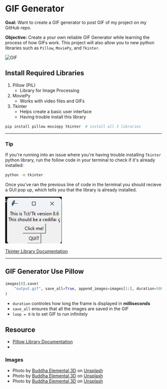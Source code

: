 # GIF Generator
**Goal:** Want to create a GIF generator to post GIF of my project on my GitHub repo. 

**Objective:**  Create a your own reliable GIF Generator while learning the process of how GIFs work. This project will also allow you to new python libraries such as `Pillow`, `MoviePy`, and `Tkinter`. 

![GIF](output.gif)

## Install Required Libraries 
1. Pillow (PIL)
   + Library for Image Processing 
2. MoviePy
   + Works with video files and GIFs
3. Tkinter
   + Helps create a basic user interface
   + Having trouble install this library


```bash 
pip install pillow moviepy tkinter  # install all 3 libraries
```

---
### Tip
If you're running into an issue where you're having trouble installing `Tkinter` python library, run the follow code in your terminal to check if it's already installed:
```bash
python -m tkinter
```
Once you've ran the previous line of code in the terminal you should recieve a GUI pop up, which tells you that the library is already installed.

![GUI](GUI.png)

[Tkinter Library Documentation ](https://docs.python.org/3/library/tkinter.html)

---

## GIF Generator Use Pillow

```py
images[0].save(
    "output.gif", save_all=True, append_images=images[1:], duration=500, loop=0
)
```
+ `duration` controles how long the frame is displayed in **milliseconds**
+ `save_all` ensures that all the images are saved in the GIF
+ `loop = 0` is to set GIF to run infinitely

## Resource 
+ [Pillow Library Documentation](https://pillow.readthedocs.io/en/stable/)
+ 
### Images
+ Photo by <a href="https://unsplash.com/@buddhaelemental3d?utm_content=creditCopyText&utm_medium=referral&utm_source=unsplash">Buddha Elemental 3D</a> on <a href="https://unsplash.com/photos/a-picture-of-a-blue-flower-on-a-black-background-xmaRg3iP2vM?utm_content=creditCopyText&utm_medium=referral&utm_source=unsplash">Unsplash</a>
+ Photo by <a href="https://unsplash.com/@buddhaelemental3d?utm_content=creditCopyText&utm_medium=referral&utm_source=unsplash">Buddha Elemental 3D</a> on <a href="https://unsplash.com/photos/a-computer-generated-image-of-a-blue-flower-u3hTrHzP14M ">Unsplash</a>
+ Photo by <a href="https://unsplash.com/@buddhaelemental3d?utm_content=creditCopyText&utm_medium=referral&utm_source=unsplash">Buddha Elemental 3D</a> on <a href="https://unsplash.com/photos/a-close-up-of-a-blue-flower-on-a-purple-background-C0Bvj5-8dnk?utm_content=creditCopyText&utm_medium=referral&utm_source=unsplash">Unsplash</a>
  
